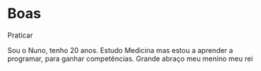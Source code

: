 # Boas
Praticar

Sou o Nuno, tenho 20 anos. Estudo Medicina mas estou a aprender a programar, para ganhar competências. Grande abraço meu menino meu rei
